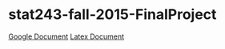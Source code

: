 # stat243-fall-2015-FinalProject
[Google Document](https://docs.google.com/document/d/10-o1opcEjyoi8Jxu8148s400xHnZr7uUb3ieG7SNWak/edit#heading=h.h5d6i1osekck)
[Latex Document](https://www.overleaf.com/3858778rmbdwj)
